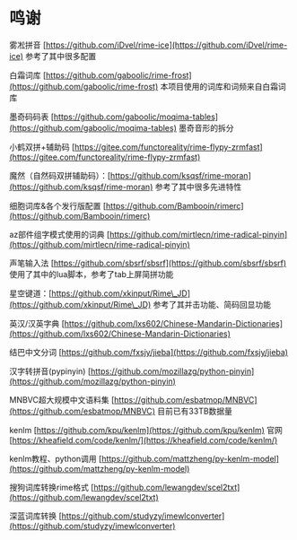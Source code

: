 # 鸣谢

雾凇拼音 [https://github.com/iDvel/rime-ice](https://github.com/iDvel/rime-ice) 参考了其中很多配置

白霜词库 [https://github.com/gaboolic/rime-frost](https://github.com/gaboolic/rime-frost) 本项目使用的词库和词频来自白霜词库

墨奇码码表 [https://github.com/gaboolic/moqima-tables](https://github.com/gaboolic/moqima-tables) 墨奇音形的拆分

小鹤双拼+辅助码 [https://gitee.com/functoreality/rime-flypy-zrmfast](https://gitee.com/functoreality/rime-flypy-zrmfast)

魔然（自然码双拼辅助码）：[https://github.com/ksqsf/rime-moran](https://github.com/ksqsf/rime-moran) 参考了其中很多先进特性

细胞词库&各个发行版配置 [https://github.com/Bambooin/rimerc](https://github.com/Bambooin/rimerc)

az部件组字模式使用的词典 [https://github.com/mirtlecn/rime-radical-pinyin](https://github.com/mirtlecn/rime-radical-pinyin)

声笔输入法 [https://github.com/sbsrf/sbsrf](https://github.com/sbsrf/sbsrf) 使用了其中的lua脚本，参考了tab上屏简拼功能

星空键道：[https://github.com/xkinput/Rime\_JD](https://github.com/xkinput/Rime\_JD) 参考了其并击功能、简码回显功能

英汉/汉英字典 [https://github.com/lxs602/Chinese-Mandarin-Dictionaries](https://github.com/lxs602/Chinese-Mandarin-Dictionaries)

结巴中文分词 [https://github.com/fxsjy/jieba](https://github.com/fxsjy/jieba)

汉字转拼音(pypinyin) [https://github.com/mozillazg/python-pinyin](https://github.com/mozillazg/python-pinyin)

MNBVC超大规模中文语料集 [https://github.com/esbatmop/MNBVC](https://github.com/esbatmop/MNBVC) 目前已有33TB数据量

kenlm [https://github.com/kpu/kenlm](https://github.com/kpu/kenlm) 官网[https://kheafield.com/code/kenlm/](https://kheafield.com/code/kenlm/)

kenlm教程、python调用 [https://github.com/mattzheng/py-kenlm-model](https://github.com/mattzheng/py-kenlm-model)

搜狗词库转换rime格式 [https://github.com/lewangdev/scel2txt](https://github.com/lewangdev/scel2txt)

深蓝词库转换 [https://github.com/studyzy/imewlconverter](https://github.com/studyzy/imewlconverter)
